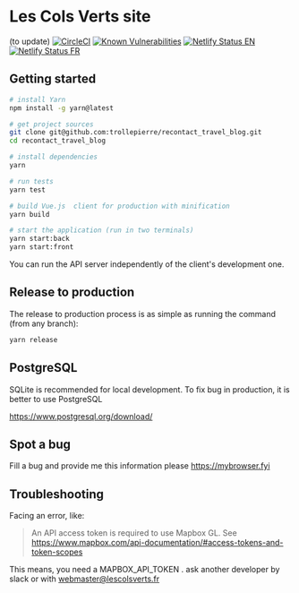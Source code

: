 # Les Cols Verts site

(to update)
[![CircleCI](https://circleci.com/gh/trollepierre/recontact_travel_blog/tree/master.svg?style=svg)](https://circleci.com/gh/trollepierre/recontact_travel_blog/tree/master)
[![Known Vulnerabilities](https://snyk.io/test/github/trollepierre/recontact_travel_blog/badge.svg)](https://snyk.io/test/github/trollepierre/recontact_travel_blog)
[![Netlify Status EN](https://api.netlify.com/api/v1/badges/56d6576e-c95a-41b4-999f-9e0bab48d768/deploy-status)](https://app.netlify.com/sites/en-recontact/deploys)
[![Netlify Status FR](https://api.netlify.com/api/v1/badges/cbcec67a-0c04-46cb-b5d0-5a165183c6e6/deploy-status)](https://app.netlify.com/sites/fr-recontact/deploys)

## Getting started


``` bash
# install Yarn
npm install -g yarn@latest

# get project sources
git clone git@github.com:trollepierre/recontact_travel_blog.git
cd recontact_travel_blog

# install dependencies
yarn

# run tests
yarn test

# build Vue.js  client for production with minification
yarn build

# start the application (run in two terminals)
yarn start:back
yarn start:front
```

You can run the API server independently of the client's development one.

## Release to production

The release to production process is as simple as running the command (from any branch):

```bash
yarn release
```

## PostgreSQL

SQLite is recommended for local development. To fix bug in production, it is better to use PostgreSQL

https://www.postgresql.org/download/

## Spot a bug

Fill a bug and provide me this information please https://mybrowser.fyi

## Troubleshooting

Facing an error, like:
> An API access token is required to use Mapbox GL. See https://www.mapbox.com/api-documentation/#access-tokens-and-token-scopes

This means, you need a MAPBOX_API_TOKEN .
ask another developer by slack or with webmaster@lescolsverts.fr
